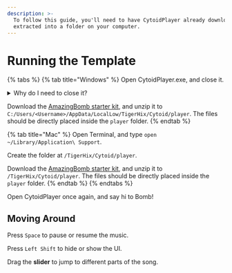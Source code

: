 ```yaml
---
description: >-
  To follow this guide, you'll need to have CytoidPlayer already downloaded and
  extracted into a folder on your computer.
---
```


# Running the Template

{% tabs %}
{% tab title="Windows" %}
Open CytoidPlayer.exe, and close it.

<details>

<summary>Why do I need to close it?</summary>

This allows CytoidPlayer to automatically create the folders necessary to use your custom levels.&#x20;

You _can_ create the folders yourself, but we open CytoidPlayer here to be more convenient.

</details>

Download the [AmazingBomb starter kit](https://www.dropbox.com/s/wb4zfmfa0s8pict/AmazingBomb.zip?dl=0), and unzip it to `C:/Users/<Username>/AppData/LocalLow/TigerHix/Cytoid/player`. The files should be directly placed inside the `player` folder.
{% endtab %}

{% tab title="Mac" %}
Open Terminal, and type `open ~/Library/Application\ Support`.

Create the folder at `/TigerHix/Cytoid/player`.

Download the [AmazingBomb starter kit](https://www.dropbox.com/s/wb4zfmfa0s8pict/AmazingBomb.zip?dl=0), and unzip it to `/TigerHix/Cytoid/player`. The files should be directly placed inside the `player` folder.
{% endtab %}
{% endtabs %}

Open CytoidPlayer once again, and say hi to Bomb!

## Moving Around

Press `Space` to pause or resume the music.

Press `Left Shift` to hide or show the UI.

Drag the **slider** to jump to different parts of the song.
